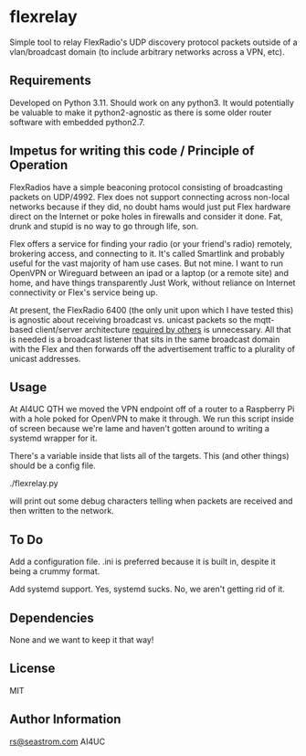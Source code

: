 # flexrelay

Simple tool to relay FlexRadio's UDP discovery protocol packets outside of a
vlan/broadcast domain (to include arbitrary networks across a VPN, etc).

## Requirements

Developed on Python 3.11.  Should work on any python3.  It would potentially be
valuable to make it python2-agnostic as there is some older router software with
embedded python2.7.

## Impetus for writing this code / Principle of Operation

FlexRadios have a simple beaconing protocol consisting of broadcasting
packets on UDP/4992.  Flex does not support connecting across
non-local networks because if they did, no doubt hams would just put
Flex hardware direct on the Internet or poke holes in firewalls and
consider it done.  Fat, drunk and stupid is no way to go through life,
son.

Flex offers a service for finding your radio (or your friend's radio)
remotely, brokering access, and connecting to it.  It's called
Smartlink and probably useful for the vast majority of ham use cases.
But not mine.  I want to run OpenVPN or Wireguard between an ipad or a laptop (or a
remote site) and home, and have things transparently Just Work, without
reliance on Internet connectivity or Flex's service being up.

At present, the FlexRadio 6400 (the only unit upon which I have tested
this) is agnostic about receiving broadcast vs. unicast packets so the
mqtt-based client/server architecture [required by
others](https://github.com/hb9fxq/flex6k-discovery-util-go/) is
unnecessary.  All that is needed is a broadcast listener that sits in
the same broadcast domain with the Flex and then forwards off the
advertisement traffic to a plurality of unicast addresses.

## Usage

At AI4UC QTH we moved the VPN endpoint off of a router to a Raspberry Pi with a hole poked for OpenVPN
to make it through.  We run this script inside of screen because we're lame and haven't gotten around
to writing a systemd wrapper for it.

There's a variable inside that lists all of the targets.  This (and other things) should be a config file.

./flexrelay.py

will print out some debug characters telling when packets are received and then written to the network.

## To Do

Add a configuration file.  .ini is preferred because it is built in, despite it being a crummy format.

Add systemd support.  Yes, systemd sucks.  No, we aren't getting rid of it.

## Dependencies

None and we want to keep it that way!

## License

MIT

## Author Information

rs@seastrom.com AI4UC


